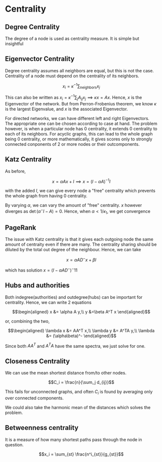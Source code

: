 # Centrality

## Degree Centrality

The degree of a node is used as centrality measure. It is simple but insightful

## Eigenvector Centrality

Degree centrality assumes all neighbors are equal, but this is not the case.
Centrality of a node must depend on the centrality of its neighbors.

$$x_i = \kappa^{-1} \sum_{\text{neighbors}} x_j$$

This can also be written as $x_i = \kappa^{-1} \sum_j A_{ij} x_j \implies \kappa x = A x$. Hence, $x$ is the Eigenvector of the network. But from Perron-Frobenius theorem, we know $\kappa$ is the largest Eigenvalue, and $x$ is the associated Eigenvector.

For directed networks, we can have different left and right Eigenvectors. The appropriate one can be chosen according to case at hand. The problem however, is when a particular node has 0 centrality, it extends 0 centrality to each of its neighbors. For acyclic graphs, this can lead to the whole graph being 0 centrality, or more mathematically, it gives scores only to strongly connected conponents of 2 or more nodes or their outcomponents.

## Katz Centrality

As before, 

$$x = \alpha Ax + I \implies x = (I - \alpha A)^{-1} I$$

with the added $I$, we can give every node a "free" centrality which prevents the whole graph from having 0 centrality.

By varying $\alpha$, we can vary the amount of "free" centrality. $x$ however diverges as $\det (\alpha^- I - A) = 0$. Hence, when $\alpha < 1/\kappa_1$, we get convergence

## PageRank

The issue with Katz centrality is that it gives each outgoing node the same amount of centraity even if there are many. The centrality sharing should be diluted by the total out degree of the neighbour. Hence, we can take 

$$x = \alpha AD^-x + \beta I$$

which has solution $x = (I - \alpha A D^-)^-1 1$


## Hubs and authorities

Both indegree(authorities) and outdegree(hubs) can be important for centrality. Hence, we can write 2 equations

$$\begin{aligned}
   x &= \alpha A y,\\
   y &=\beta A^T x
\end{aligned}$$

or, combining the two, 

$$\begin{aligned}
   \lambda x &= AA^T x,\\
   \lambda y &= A^TA y,\\
   \lambda &= (\alpha\beta)^-
\end{aligned}$$

Since both $AA^T$ and $A^TA$ have the same spectra, we just solve for one.

## Closeness Centrality

We can use the mean shortest distance from/to other nodes.

$$C_i = \frac{n}{\sum_j d_{ij}}$$

This fails for unconnected graphs, and often $C_i$ is found by averaging only over connected components.

We could also take the harmonic mean of the distances which solves the problem.

## Betweenness centrality

It is a measure of how many shortest paths pass through the node in question.

$$x_i = \sum_{st} \frac{n^i_{st}}{g_{st}}$$ 
